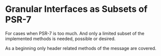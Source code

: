 Granular Interfaces as Subsets of  PSR-7
========================================

For cases when PSR-7 is too much. And only 
a limited subset of the implemented methods
is needed, possible or desired.

As a beginning only header related methods of the message are covered.

